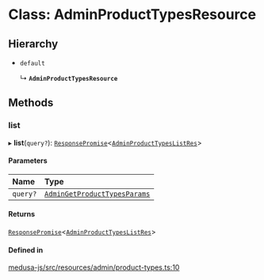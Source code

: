 # Class: AdminProductTypesResource

## Hierarchy

- `default`

  ↳ **`AdminProductTypesResource`**

## Methods

### list

▸ **list**(`query?`): [`ResponsePromise`](../modules/internal.md#responsepromise)<[`AdminProductTypesListRes`](../modules/internal-17.md#adminproducttypeslistres)\>

#### Parameters

| Name | Type |
| :------ | :------ |
| `query?` | [`AdminGetProductTypesParams`](internal-17.AdminGetProductTypesParams.md) |

#### Returns

[`ResponsePromise`](../modules/internal.md#responsepromise)<[`AdminProductTypesListRes`](../modules/internal-17.md#adminproducttypeslistres)\>

#### Defined in

[medusa-js/src/resources/admin/product-types.ts:10](https://github.com/hieunguyenzzz/medusa/blob/0b0d50b4/packages/medusa-js/src/resources/admin/product-types.ts#L10)
